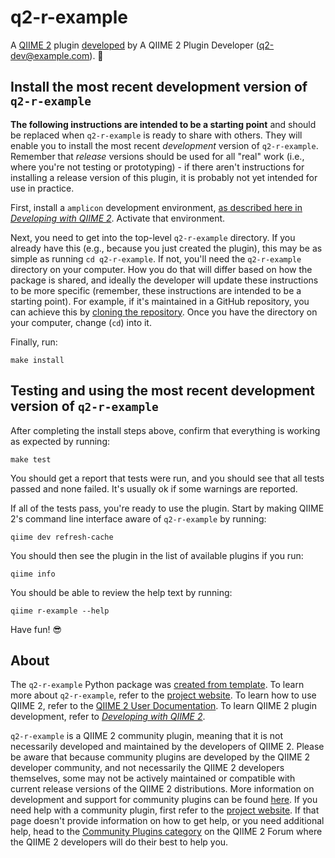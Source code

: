 # q2-r-example

A [QIIME 2](https://qiime2.org) plugin [developed](https://develop.qiime2.org) by A QIIME 2 Plugin Developer (q2-dev@example.com). 🔌

## Install the most recent development version of `q2-r-example`

**The following instructions are intended to be a starting point** and should be replaced when `q2-r-example` is ready to share with others.
They will enable you to install the most recent *development* version of `q2-r-example`.
Remember that *release* versions should be used for all "real" work (i.e., where you're not testing or prototyping) - if there aren't instructions for installing a release version of this plugin, it is probably not yet intended for use in practice.

First, install a `amplicon` development environment, [as described here in *Developing with QIIME 2*](https://develop.qiime2.org/en/latest/plugins/how-to-guides/set-up-development-environment.html).
Activate that environment.

Next, you need to get into the top-level `q2-r-example` directory.
If you already have this (e.g., because you just created the plugin), this may be as simple as running `cd q2-r-example`.
If not, you'll need the `q2-r-example` directory on your computer.
How you do that will differ based on how the package is shared, and ideally the developer will update these instructions to be more specific (remember, these instructions are intended to be a starting point).
For example, if it's maintained in a GitHub repository, you can achieve this by [cloning the repository](https://docs.github.com/en/repositories/creating-and-managing-repositories/cloning-a-repository).
Once you have the directory on your computer, change (`cd`) into it.

Finally, run:

```shell
make install
```

## Testing and using the most recent development version of `q2-r-example`

After completing the install steps above, confirm that everything is working as expected by running:

```shell
make test
```

You should get a report that tests were run, and you should see that all tests passed and none failed.
It's usually ok if some warnings are reported.

If all of the tests pass, you're ready to use the plugin.
Start by making QIIME 2's command line interface aware of `q2-r-example` by running:

```shell
qiime dev refresh-cache
```

You should then see the plugin in the list of available plugins if you run:

```shell
qiime info
```

You should be able to review the help text by running:

```shell
qiime r-example --help
```

Have fun! 😎

## About

The `q2-r-example` Python package was [created from template](https://develop.qiime2.org/en/latest/plugins/tutorials/create-from-template.html).
To learn more about `q2-r-example`, refer to the [project website](https://example.com).
To learn how to use QIIME 2, refer to the [QIIME 2 User Documentation](https://docs.qiime2.org).
To learn QIIME 2 plugin development, refer to [*Developing with QIIME 2*](https://develop.qiime2.org).

`q2-r-example` is a QIIME 2 community plugin, meaning that it is not necessarily developed and maintained by the developers of QIIME 2.
Please be aware that because community plugins are developed by the QIIME 2 developer community, and not necessarily the QIIME 2 developers themselves, some may not be actively maintained or compatible with current release versions of the QIIME 2 distributions.
More information on development and support for community plugins can be found [here](https://library.qiime2.org).
If you need help with a community plugin, first refer to the [project website](https://example.com).
If that page doesn't provide information on how to get help, or you need additional help, head to the [Community Plugins category](https://forum.qiime2.org/c/community-contributions/community-plugins/14) on the QIIME 2 Forum where the QIIME 2 developers will do their best to help you.
